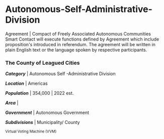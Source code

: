 # Autonomous-Self-Administrative-Division

Agreement | Compact of Freely Associated Autonomous Communities 
Smart Contact will execute functions defined by Agreement which include proposition's introduced in referendum. The agreement will be written in plain English text or the language spoken by respective participants. 


### The County of Leagued Cities

***Category*** 	| Autonomous Self -Administrative Division

***Location*** 	| Americas

***Population*** 	| 354,000 | 2022 est. 

***Area***	| 

***Government*** 	| Autonomous Government

***Subdivisions*** 	| Municipality/ County 


<sup> Virtual Voting Machine (VVM) </sup>


